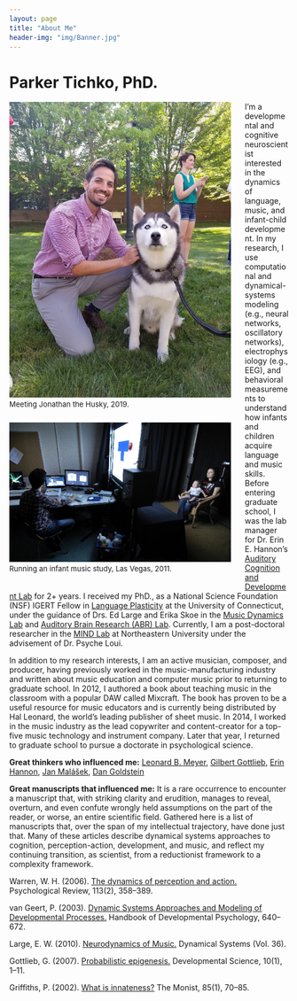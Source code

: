 ```yaml
---
layout: page
title: "About Me"
header-img: "img/Banner.jpg"
---
```

# Parker Tichko, PhD.

<div style="float: left; padding-right: 25px; padding-bottom: 25px">
	<img src="/img/AboutMe_pic_2.jpg" width="400" alt="Parker Tichko" onclick="_gaq.push(['_trackEvent', 'IMGs', 'Image', 'Ironman']);" />
	<figcaption>
                <font size="2">Meeting Jonathan the Husky, 2019.</font>
    </figcaption>
	</a>
</div>

<div style="float: left; padding-right: 25px; padding-bottom: 25px">
	<img src="/img/AboutMe2.jpg" width="400" alt="Parker Tichko" onclick="_gaq.push(['_trackEvent', 'IMGs', 'Image', 'Ironman']);" />
	<figcaption>
                <font size="2">Running an infant music study, Las Vegas, 2011.</font>
    </figcaption>
	</a>
</div>

I’m a developmental and cognitive neuroscientist interested in the dynamics of language, music, and infant-child development. In my research, I use computational and dynamical-systems modeling (e.g., neural networks, oscillatory networks), electrophysiology (e.g., EEG), and behavioral measurements to understand how infants and children acquire language and music skills. 
Before entering graduate school, I was the lab manager for Dr. Erin E. Hannon’s [Auditory Cognition and Development Lab](https://www.ehannon.faculty.unlv.edu//Home.html) for 2+ years. 
I received my PhD., as a National Science Foundation (NSF) IGERT Fellow in [Language Plasticity](http://www.igert.org/projects/282.html) at the University of Connecticut, under the guidance of Drs. Ed Large and Erika Skoe in the [Music Dynamics Lab](https://musicdynamicslab.uconn.edu/) and [Auditory Brain Research (ABR) Lab](https://skoelab.uconn.edu/). Currently, I am a post-doctoral researcher in the [MIND Lab](https://web.northeastern.edu/mindlab/) at Northeastern University under the advisement of Dr. Psyche Loui.

In addition to my research interests, I am an active musician, composer, and producer, having previously worked in the music-manufacturing industry and written about music education and computer music prior to returning to graduate school. In 2012, I authored a book about teaching music in the classroom with a popular DAW called Mixcraft. The book has proven to be a useful resource for music educators and is currently being distributed by Hal Leonard, the world’s leading publisher of sheet music. In 2014, I worked in the music industry as the lead copywriter and content-creator for a top-five music technology and instrument company. Later that year, I returned to graduate school to pursue a doctorate in psychological science.

**Great thinkers who influenced me:** [Leonard B. Meyer](https://en.wikipedia.org/wiki/Leonard_B._Meyer), [Gilbert Gottlieb](https://en.wikipedia.org/wiki/Gilbert_Gottlieb), [Erin Hannon](http://ehannon.faculty.unlv.edu//home.html), [Jan Malášek](https://www.pololu.com/blog/engage-your-brain), [Dan Goldstein](https://acoustica.com/company/)

**Great manuscripts that influenced me:**
It is a rare occurrence to encounter a manuscript that, with striking clarity and erudition, manages to reveal, overturn, and even confute wrongly held assumptions on the part of the reader, or worse, an entire scientific field. Gathered here is a list of manuscripts that, over the span of my intellectual trajectory, have done just that. Many of these articles describe dynamical systems approaches to cognition, perception-action, development, and music, and reflect my continuing transition,  as scientist, from a reductionist framework to a complexity framework.

Warren, W. H. (2006). [The dynamics of perception and action.](https://doi.org/10.1037/0033-295X.113.2.358) Psychological Review, 113(2), 358–389.

van Geert, P. (2003). [Dynamic Systems Approaches and Modeling of Developmental Processes.](https://doi.org/10.4135/9781848608306) Handbook of Developmental Psychology, 640–672. 

Large, E. W. (2010). [Neurodynamics of Music.](https://doi.org/10.1007/978-1-4419-6114-3) Dynamical Systems (Vol. 36). 

Gottlieb, G. (2007). [Probabilistic epigenesis.](https://doi.org/10.1111/j.1467-7687.2007.00556.x) Developmental Science, 10(1), 1–11. 

Griffiths, P. (2002). [What is innateness?](https://doi.org/10.5840/monist20028518) The Monist, 85(1), 70–85. 
 